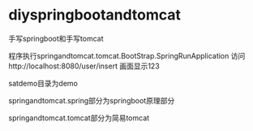 # diyspringbootandtomcat
手写springboot和手写tomcat

程序执行springandtomcat.tomcat.BootStrap.SpringRunApplication
访问http://localhost:8080/user/insert
画面显示123


satdemo目录为demo

springandtomcat.spring部分为springboot原理部分

springandtomcat.tomcat部分为简易tomcat



